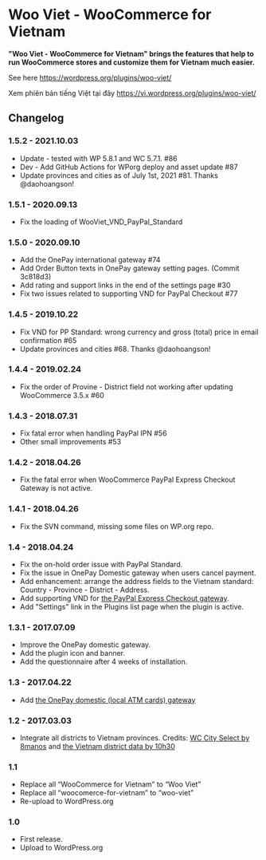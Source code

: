 # Woo Viet - WooCommerce for Vietnam

**"Woo Viet - WooCommerce for Vietnam" brings the features that help to run WooCommerce stores and customize them for Vietnam much easier.**

See here https://wordpress.org/plugins/woo-viet/

Xem phiên bản tiếng Việt tại đây https://vi.wordpress.org/plugins/woo-viet/

## Changelog

### 1.5.2 - 2021.10.03 

* Update - tested with WP 5.8.1 and WC 5.7.1. #86
* Dev - Add GitHub Actions for WPorg deploy and asset update #87
* Update provinces and cities as of July 1st, 2021 #81. Thanks @daohoangson!

### 1.5.1 - 2020.09.13 

* Fix the loading of WooViet_VND_PayPal_Standard

### 1.5.0 - 2020.09.10

* Add the OnePay international gateway #74 
* Add Order Button texts in OnePay gateway setting pages. (Commit 3c818d3)
* Add rating and support links in the end of the settings page #30
* Fix two issues related to supporting VND for PayPal Checkout #77

### 1.4.5 - 2019.10.22

* Fix VND for PP Standard: wrong currency and gross (total) price in email confirmation #65
* Update provinces and cities #68. Thanks @daohoangson! 

### 1.4.4 - 2019.02.24

* Fix the order of Provine - District field not working after updating WooCommerce 3.5.x #60 

### 1.4.3 - 2018.07.31

* Fix fatal error when handling PayPal IPN #56
* Other small improvements #53

### 1.4.2 - 2018.04.26

* Fix the fatal error when WooCommerce PayPal Express Checkout Gateway is not active. 

### 1.4.1 - 2018.04.26

* Fix the SVN command, missing some files on WP.org repo. 

### 1.4 - 2018.04.24

* Fix the on-hold order issue with PayPal Standard.
* Fix the issue in OnePay Domestic gateway when users cancel payment.
* Add enhancement: arrange the address fields to the Vietnam standard: Country - Province - District - Address.
* Add supporting VND for [the PayPal Express Checkout gateway](https://docs.woocommerce.com/document/paypal-express-checkout/).
* Add "Settings" link in the Plugins list page when the plugin is active.

### 1.3.1 - 2017.07.09

* Improve the OnePay domestic gateway.
* Add the plugin icon and banner.
* Add the questionnaire after 4 weeks of installation.

### 1.3 - 2017.04.22
* Add [the OnePay domestic (local ATM cards) gateway](http://onepay.com.vn/)

### 1.2 - 2017.03.03
* Integrate all districts to Vietnam provinces. Credits: [WC City Select by 8manos](https://github.com/8manos/wc-city-select) and [the Vietnam district data by 10h30](https://github.com/htdat/woo-viet/issues/4#issuecomment-277449462)

### 1.1 
* Replace all “WooCommerce for Vietnam” to “Woo Viet”
* Replace all “woocomerce-for-vietnam” to “woo-viet”
* Re-upload to WordPress.org

### 1.0 
* First release.
* Upload to WordPress.org
